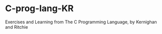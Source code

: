 C-prog-lang-KR
==============

Exercises and Learning from The C Programming Language, by Kernighan and Ritchie
